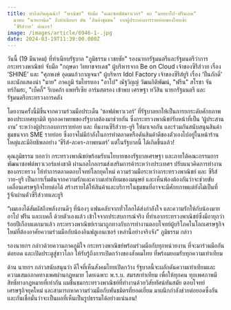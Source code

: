 ```yaml
---
title: ทำถึงเกินคุณน้า! "พาณิชย์" จับมือ "คณะซอฟต์พาวเวอร์" พา "มายอาโป-ฟรีนเบค"
  มาพบ "นายกฯนิด" ถึงทำเนียบฯ ดัน ‘สินค้าชุมชน’ จากผู้ประกอบการรายย่อยของไทยเข้า
  ‘ซีรีส์วาย' อ่ะแกร!
image: /images/article/6946-1-.jpg
date: 2024-03-19T11:39:00.000Z
---
```

วันนี้ (19 มีนาคม) ที่ทำเนียบรัฐบาล "ภูมิธรรม เวชยชัย" รองนายกรัฐมนตรีและรัฐมนตรีว่าการกระทรวงพาณิชย์ จับมือ "กฤษดา วิทยาขจรเดช" ผู้บริหารจาก Be on Cloud เจ้าของซีรีส์วาย เรื่อง ‘SHINE’ และ "ศุภพงษ์ อุดมแก้วกาญจนา" ผู้บริหาร Idol Factory เจ้าของซีรีส์ยูริ เรื่อง ‘ปิ่นภักดิ์’ และนักแสดงนำ "มาย" ภาคภูมิ ร่มไทรทอง "อาโป" ณัฐวิญญ์ วัฒนกิติพัฒน์, "ฟรีน" สโรชา จันทร์กิมฮะ, "เบ็คกี้" รีเบคก้า แพทรีเซีย อาร์มสตรอง เข้าพบ เศรษฐา ทวีสิน นายกรัฐมนตรี และ รัฐมนตรีกระทรวงการคลัง

โดยงานครั้งนี้มีขึ้นจากความร่วมมือประเด็น ‘ซอฟต์พาวเวอร์’ ที่รัฐบาลยกให้เป็นการยกระดับศักยภาพของประเทศทุกมิติ ทุกองคาพยพของรัฐบาลต้องมาช่วยกัน ซึ่งกระทรวงพาณิชย์รับหน้าที่เป็น ‘ผู้ประสานงาน’ ระหว่างผู้ประกอบการรายย่อย และ ทีมงานซีรีส์วาย-ยูริ ให้มาเจอกัน และร่วมกันสนับสนุนสินค้าชุมชนจาก SME รายย่อย ซึ่งอาจไม่มีกำลังในการทำตลาดหรือดันสินค้าดีของตัวเองไปอยู่ในหน้าร้านใหญ่และมีอิทธิพลอย่าง ‘ซีรีส์-ละคร-ภาพยนตร์’ แต่ในรัฐบาลนี้ ได้เกิดขึ้นแล้ว!

คุณภูมิธรรม บอกว่า กระทรวงพาณิชย์พร้อมรับนโยบายของรัฐบาลเศรษฐา และภายใต้คณะกรรมการพัฒนาซอฟต์พาวเวอร์แห่งชาติ ผ่านกลไกลกรมส่งเสริมการค้าระหว่างประเทศฯ ปรับแนวคิดการทำงานของกระทรวง ให้ทำการตลาดตอบโจทย์โลกยุคใหม่ ความร่วมมือระหว่างกระทรวงพาณิชย์ และ ซีรีส์วาย-ยูริ เป็นการเริ่มต้นจากความรักและความเท่าเทียมของมนุษย์ และเห็นพ้องต้องกันว่าจะช่วยขับเคลื่อนเศรษฐกิจไทยต่อได้ สร้างรายได้ให้สินค้าและบริการในชุมชนที่อาจจะมีศักยภาพแต่ยังไม่เป็นที่รู้จักผ่านตัวซีรีส์วายและยูริ

“ผมเองได้สัมผัสถึงพลังงานดีๆ ที่น้องๆ แฟนคลับจากทั่วโลกได้ส่งกำลังใจ และความรักให้กับน้องมาย อาโป ฟรีน และเบคกี้ ด้วยตัวเองแล้ว เข้าใจจากประสบการณ์จริง ที่ทำเอากระทรวงพาณิชย์ซึ่งมีอายุกว่าร้อยปีเกือบแตกมาแล้ว กระทรวงพาณิชย์เรามาถูกทางกับการทำงานตอบโจทย์ผู้บริโภคในโลกเศรษฐกิจใหม่ที่ต้องอาศัยความร่วมมือกับน้องอินฟลูเอนเซอร์ เหล่านี้อย่างจริงจัง” ภูมิธรรม กล่าว 

รองนายกฯ กล่าวด้วยความภาคภูมิใจ กระทรวงพาณิชย์พร้อมร่วมมือกับทุกหน่วยงาน ที่จะมาร่วมมือกันต่อยอด และเปิดประตูสู่ชาวโลก ให้รับรู้ถึงการเปิดกว้างของสังคมไทย ที่พร้อมยอมรับทุกความเท่าเทียม

ด้าน นายกฯ กล่าวสนับสนุนว่า ดีใจที่เห็นสังคมไทยเปิดกว้าง รัฐบาลนี้จะผลักดันความเท่าเทียมและความเสมอภาคทางเพศผ่านกฎหมาย โดยเฉพาะ พ.ร.บ. สมรสเท่าเทียม เพื่อให้ทุกคน ทุกเพศภาพมีสิทธิ์ทางกฎหมายที่เท่ากัน ผมชื่นชมกระทรวงพาณิชย์ที่ทำงานด้วยวิสัยทัศน์ทันสมัย ตอบโจทย์เศรษฐกิจยุคใหม่ และสามารถหาความร่วมมือกับพันธมิตรที่ยอดเยี่ยม มาผนึกกำลังช่วยต่อยอดซึ่งกันและกันเชื่อมั่นว่าจะเป็นผลที่เห็นเป็นรูปธรรมได้อย่างแน่นอน!
